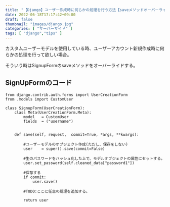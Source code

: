 ```yaml
---
title: "【Django】ユーザー作成時に何らかの処理を行う方法【saveメソッドオーバーライド】"
date: 2022-06-18T17:17:42+09:00
draft: false
thumbnail: "images/django.jpg"
categories: [ "サーバーサイド" ]
tags: [ "django","tips" ]
---
```



カスタムユーザーモデルを使用している時、ユーザーアカウント新規作成時に何らかの処理を行って欲しい場合。

そういう時はSignupFormのsaveメソッドをオーバーライドする。


## SignUpFormのコード

    from django.contrib.auth.forms import UserCreationForm
    from .models import CustomUser
    
    class SignupForm(UserCreationForm):
        class Meta(UserCreationForm.Meta):
            model   = CustomUser
            fields  = ("username")
    
    
        def save(self, request,  commit=True, *args, **kwargs):
    
            #ユーザーモデルのオブジェクト作成(ただし、保存をしない)
            user    = super().save(commit=False)
    
            #生のパスワードをハッシュ化した上で、モデルオブジェクトの属性にセットする。
            user.set_password(self.cleaned_data["password1"])
    
            #保存する
            if commit:
                user.save()

            #TODO:ここに任意の処理を追加する。
    
            return user



